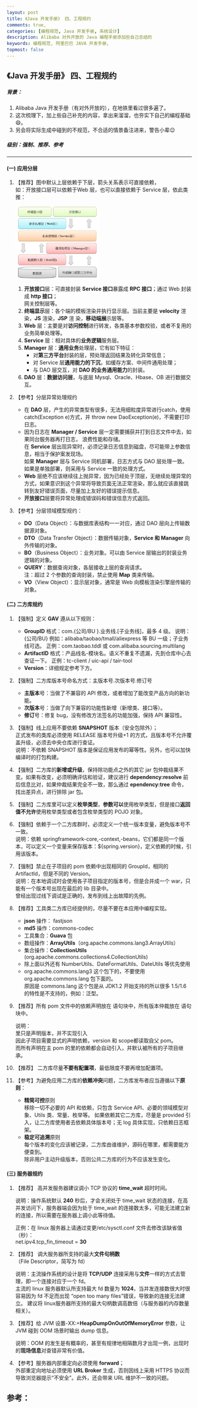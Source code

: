 ```yaml
---
layout: post
title: 《Java 开发手册》 四、工程规约
comments: true,
categories: [编程规范, Java 开发手册, 系统设计]
description: Alibaba 对外开放的 Java 编程手册添加些自己总结的
keywords: 编程规范, 阿里巴巴 JAVA 开发手册, 
topmost: false
---
```



## 《Java 开发手册》 四、工程规约

##### 背景：

1. Alibaba Java 开发手册（有对外开放的），在地铁里看过很多遍了。
2. 这次梳理下，加上些自己补充的内容，拿出来溜溜，也夯实下自己的编程基础:smile:。
3. 另会将实际生成中碰到的不规范，不合适的情景备注进来，警告小辈:wink:

##### 级别：强制、推荐、参考
------




#### (一) 应用分层

1. 【推荐】图中默认上层依赖于下层，箭头关系表示可直接依赖，  
   如：开放接口层可以依赖于Web 层，也可以直接依赖于 Service 层，依此类推：    

   ![1607237645765](../images/posts/1607237645765.png)

   1. **开放接口**层：可直接封装 **Service 接口**暴露成 **RPC 接口**；通过 Web 封装成 **http 接口**；  
            网关控制层等。
   2. **终端显示**层：各个端的模板渲染并执行显示层。当前主要是 **velocity** 渲染，**JS** 渲染，**JSP** 渲
      染，**移动端展**示层等。
   3. **Web** 层：主要是对**访问控制**进行转发，各类基本参数校验，或者不复用的业务简单处理等。
   4. **Service** 层：相对具体的**业务逻辑**服务层。
   5. **Manager** 层：**通用业务**处理层，它有如下特征：
      - 对**第三方平台**封装的层，预处理返回结果及转化异常信息；
      - 对 Service 层**通用能力的下沉**，如缓存方案、中间件通用处理；
      - 与 DAO 层交互，对 **DAO 的业务通用能力**的封装。
   6. **DAO** 层：**数据访问层**，与底层 Mysql、Oracle、Hbase、OB 进行数据交互。

   
   
1. 【参考】分层异常处理规约

   - 在 **DAO** 层，产生的异常类型有很多，无法用细粒度异常进行catch，使用 catch(Exception e)方式，并 throw new DaoException(e)，不需要打印日志。
   - 因为日志在 **Manager / Service** 层一定需要捕获并打到日志文件中去，如果同台服务器再打日志，
      浪费性能和存储。  
      在 **Service** 层出现异常时，必须记录日志信息到磁盘，尽可能带上参数信息，相当于保护案发现场。  
      如果 **Manager** 层与 Service 同机部署，日志方式与 DAO 层处理一致。  
      如果是单独部署，则采用与 Service 一致的处理方式。  
   - **Web** 层绝不应该继续往上抛异常，因为已经处于顶层，无继续处理异常的方式，如果意识到这个异常将导致页面无法正常渲染，那么就应该直接跳转到友好错误页面，尽量加上友好的错误提示信息。
   - **开放接口**层要将异常处理成错误码和错误信息方式返回。    

   

1. 【参考】分层领域模型规约： 

   - **DO**（Data Object）：与数据库表结构一一对应，通过 DAO 层向上传输数据源对象。
   - **DTO**（Data Transfer Object）：数据传输对象，**Service 和 Manager** 向外传输的对象。
   - **BO**（Business Object）：业务对象。可以由 Service 层输出的封装业务逻辑的对象。
   - **QUERY**：数据查询对象，各层接收上层的查询请求。  
     注：超过 2 个参数的查询封装，禁止使用 **Map** 类来传输。
   - **VO**（View Object）：显示层对象，通常是 Web 向模板渲染引擎层传输的对象。   



#### (二) 二方库规约

1. 【强制】定义 **GAV** 遵从以下规则：

   - **GroupID** 格式：com.{公司/BU }.业务线.[子业务线]，最多 4 级。
     说明：{公司/BU} 例如：alibaba/taobao/tmall/aliexpress 等 BU 一级；子业务线可选。
     正例：com.taobao.tddl 或 com.alibaba.sourcing.multilang
   - **ArtifactID** 格式：产品线名-模块名。语义不重复不遗漏，先到仓库中心去查证一下。
     正例：tc-client / uic-api / tair-tool
   - **Version**：详细规定参考下方。    

   

1. 【强制】二方库版本号命名方式：主版本号.次版本号.修订号

   -  **主版本**号：当做了不兼容的 API 修改，或者增加了能改变产品方向的新功能。
   - **次版本**号：当做了向下兼容的功能性新增（新增类、接口等）。
   - **修订**号：修复 bug，没有修改方法签名的功能加强，保持 API 兼容性。    

   

1. 【强制】线上应用不要依赖 **SNAPSHOT** 版本（安全包除外）；  
   正式发布的类库必须使用 RELEASE 版本号升级+1 的方式，且版本号不允许覆盖升级，必须去中央仓库进行查证。      
   说明：不依赖 SNAPSHOT 版本是保证应用发布的幂等性。另外，也可以加快编译时的打包构建。

   

1. 【强制】二方库的**新增或升级**，保持除功能点之外的其它 jar 包仲裁结果不变。如果有改变，必须明确评估和验证，建议进行 **dependency:resolve** 前后信息比对，如果仲裁结果完全不一致，那么通过 **ependency:tree** 命令，找出差异点，进行排除 jar 包。    

   
   
1. 【强制】二方库里可以定义**枚举类型**，**参数可以**使用枚举类型，但是接口**返回值不允许**使用枚举类型或者包含枚举类型的 POJO 对象。    

   
   
1. 【强制】依赖于一个二方库群时，必须定义一个统一版本变量，避免版本号不一致。   
说明：依赖 springframework-core,-context,-beans，它们都是同一个版本，可以定义一个变量来保存版本：${spring.version}，定义依赖的时候，引用该版本。  
   
   
   
1. 【强制】禁止在子项目的 pom 依赖中出现相同的 GroupId，相同的 ArtifactId，但是不同的 Version。    
说明：在本地调试时会使用各子项目指定的版本号，但是合并成一个 war，只能有一个版本号出现在最后的 lib 目录中。  
   曾经出现过线下调试是正确的，发布到线上出故障的先例。
   
   

1. 【推荐】工具类二方库已经提供的，尽量不要在本应用中编程实现。

   - **json** 操作： fastjson
   - **md5** 操作：commons-codec
   - 工具集合：**Guava** 包
   - 数组操作：**ArrayUtils**（org.apache.commons.lang3.ArrayUtils）
   - 集合操作：**CollectionUtils**  (org.apache.commons.collections4.CollectionUtils)
   - 除上面以外还有 NumberUtils、DateFormatUtils、DateUtils 等优先使用
   - org.apache.commons.lang3 这个包下的，不要使用 org.apache.commons.lang 包下面的。  
      原因是 commons.lang 这个包是从 JDK1.2 开始支持的所以很多 1.5/1.6 的特性是不支持的，例如：泛型。    

   

1. 【推荐】所有 pom 文件中的依赖声明放在 **<dependencies>** 语句块中，所有版本仲裁放在 **<dependencyManagement>** 语句块中。

   说明：  
   <dependencyManagement> 里只是声明版本，并不实现引入  
   因此子项目需要显式的声明依赖，version 和 scope都读取自父 pom。  
而所有声明在主 pom 的里的依赖都会自动引入，并默认被所有的子项目继承。    
   
   
   
1. 【推荐】 二方库尽量**不要有配置项**，最低限度不要再增加配置项。   

   
   
1. 【参考】为避免应用二方库的**依赖冲突**问题，二方库发布者应当遵循以下**原则**：

    - **精简可控**原则  
      移除一切不必要的 API 和依赖，只包含 Service API、必要的领域模型对象、Utils 类、常量、枚举等。    如果依赖其它二方库，尽量是 provided 引入，让二方库使用者去依赖具体版本号；无 log 具体实现，只依赖日志框架。
    - **稳定可追溯**原则  
      每个版本的变化应该被记录，二方库由谁维护，源码在哪里，都需要能方便查到。  
      除非用户主动升级版本，否则公共二方库的行为不应该发生变化。    
    
    

#### (三) 服务器规约

1. 【推荐】 高并发服务器建议调小 TCP 协议的 **time_wait** 超时时间。

   说明：操作系统默认 **240** 秒后，才会关闭处于 time_wait 状态的连接，在高并发访问下，服务器端会因为处于 time_wait 的连接数太多，可能无法建立新的连接，所以需要在服务器上调小此等待值。

   正例：在 linux 服务器上请通过变更/etc/sysctl.conf 文件去修改该缺省值（秒）：  
   net.ipv4.tcp_fin_timeout = **30**

   

1. 【推荐】 调大服务器所支持的最大**文件句柄数**（File Descriptor，简写为 fd）

   说明：主流操作系统的设计是将 **TCP/UDP** 连接采用与**文件**一样的方式去管理，即一个连接对应于一个 fd。    
    主流的 linux 服务器默认所支持最大 fd 数量为 **1024**，当并发连接数很大时很容易因为 fd 不足而出现 “open too many files”错误，导致新的连接无法建立。 建议将 linux服务器所支持的最大句柄数调高数倍（与服务器的内存数量相关）。

   

1. 【推荐】给 JVM 设置-XX:+**HeapDumpOnOutOfMemoryError** 参数，让 JVM 碰到 OOM 场景时输出 dump
   信息。 

   说明：OOM 的发生是有概率的，甚至有规律地相隔数月才出现一例，出现时的**现场信息**对查错非常有价值。

   

1. 【参考】服务器内部重定向必须使用 **forward**；  
   外部重定向地址必须使用 **URL Broker** 生成，否则因线上采用 HTTPS 协议而导致浏览器提示“不安全”。此外，还会带来 URL 维护不一致的问题。 

   





## 参考：

